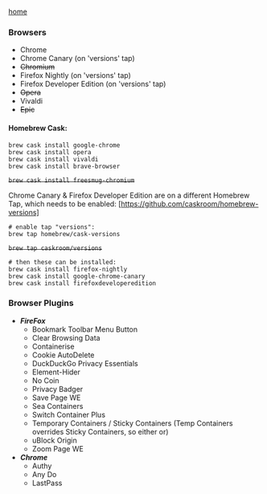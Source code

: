 [home](index.md)

### Browsers
- Chrome
- Chrome Canary (on 'versions' tap)
- ~~Chromium~~
- Firefox Nightly (on 'versions' tap)
- Firefox Developer Edition (on 'versions' tap)
- ~~Opera~~
- Vivaldi
- ~~Epic~~

#### Homebrew Cask:

```
brew cask install google-chrome
brew cask install opera
brew cask install vivaldi
brew cask install brave-browser
```
~~`brew cask install freesmug-chromium`~~

Chrome Canary & Firefox Developer Edition are on a different Homebrew Tap, which needs to be enabled:
[https://github.com/caskroom/homebrew-versions]

```
# enable tap "versions":
brew tap homebrew/cask-versions
```
~~`brew tap caskroom/versions`~~

```
# then these can be installed:
brew cask install firefox-nightly
brew cask install google-chrome-canary
brew cask install firefoxdeveloperedition
```

### Browser Plugins
- **_FireFox_**
  - Bookmark Toolbar Menu Button
  - Clear Browsing Data
  - Containerise
  - Cookie AutoDelete
  - DuckDuckGo Privacy Essentials
  - Element-Hider
  - No Coin
  - Privacy Badger
  - Save Page WE
  - Sea Containers
  - Switch Container Plus
  - Temporary Containers / Sticky Containers (Temp Containers overrides Sticky Containers, so either or)
  - uBlock Origin
  - Zoom Page WE
- **_Chrome_**
  - Authy
  - Any Do
  - LastPass
